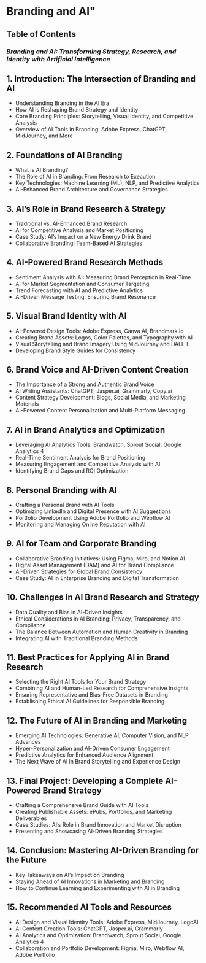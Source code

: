 # **Branding and AI"**

## **Table of Contents**  
### *Branding and AI: Transforming Strategy, Research, and Identity with Artificial Intelligence*

## **1. Introduction: The Intersection of Branding and AI**  
- Understanding Branding in the AI Era  
- How AI is Reshaping Brand Strategy and Identity  
- Core Branding Principles: Storytelling, Visual Identity, and Competitive Analysis  
- Overview of AI Tools in Branding: Adobe Express, ChatGPT, MidJourney, and More  

## **2. Foundations of AI Branding**  
- What is AI Branding?  
- The Role of AI in Branding: From Research to Execution  
- Key Technologies: Machine Learning (ML), NLP, and Predictive Analytics  
- AI-Enhanced Brand Architecture and Governance Strategies  

## **3. AI’s Role in Brand Research & Strategy**  
- Traditional vs. AI-Enhanced Brand Research  
- AI for Competitive Analysis and Market Positioning  
- Case Study: AI’s Impact on a New Energy Drink Brand  
- Collaborative Branding: Team-Based AI Strategies  

## **4. AI-Powered Brand Research Methods**  
- Sentiment Analysis with AI: Measuring Brand Perception in Real-Time  
- AI for Market Segmentation and Consumer Targeting  
- Trend Forecasting with AI and Predictive Analytics  
- AI-Driven Message Testing: Ensuring Brand Resonance  

## **5. Visual Brand Identity with AI**  
- AI-Powered Design Tools: Adobe Express, Canva AI, Brandmark.io  
- Creating Brand Assets: Logos, Color Palettes, and Typography with AI  
- Visual Storytelling and Brand Imagery Using MidJourney and DALL-E  
- Developing Brand Style Guides for Consistency  

## **6. Brand Voice and AI-Driven Content Creation**  
- The Importance of a Strong and Authentic Brand Voice  
- AI Writing Assistants: ChatGPT, Jasper.ai, Grammarly, Copy.ai  
- Content Strategy Development: Blogs, Social Media, and Marketing Materials  
- AI-Powered Content Personalization and Multi-Platform Messaging  

## **7. AI in Brand Analytics and Optimization**  
- Leveraging AI Analytics Tools: Brandwatch, Sprout Social, Google Analytics 4  
- Real-Time Sentiment Analysis for Brand Positioning  
- Measuring Engagement and Competitive Analysis with AI  
- Identifying Brand Gaps and ROI Optimization  

## **8. Personal Branding with AI**  
- Crafting a Personal Brand with AI Tools  
- Optimizing LinkedIn and Digital Presence with AI Suggestions  
- Portfolio Development Using Adobe Portfolio and Webflow AI  
- Monitoring and Managing Online Reputation with AI  

## **9. AI for Team and Corporate Branding**  
- Collaborative Branding Initiatives: Using Figma, Miro, and Notion AI  
- Digital Asset Management (DAM) and AI for Brand Compliance  
- AI-Driven Strategies for Global Brand Consistency  
- Case Study: AI in Enterprise Branding and Digital Transformation  

## **10. Challenges in AI Brand Research and Strategy**  
- Data Quality and Bias in AI-Driven Insights  
- Ethical Considerations in AI Branding: Privacy, Transparency, and Compliance  
- The Balance Between Automation and Human Creativity in Branding  
- Integrating AI with Traditional Branding Methods  

## **11. Best Practices for Applying AI in Brand Research**  
- Selecting the Right AI Tools for Your Brand Strategy  
- Combining AI and Human-Led Research for Comprehensive Insights  
- Ensuring Representative and Bias-Free Datasets in Branding  
- Establishing Ethical AI Guidelines for Responsible Branding  

## **12. The Future of AI in Branding and Marketing**  
- Emerging AI Technologies: Generative AI, Computer Vision, and NLP Advances  
- Hyper-Personalization and AI-Driven Consumer Engagement  
- Predictive Analytics for Enhanced Audience Alignment  
- The Next Wave of AI in Brand Storytelling and Experience Design  

## **13. Final Project: Developing a Complete AI-Powered Brand Strategy**  
- Crafting a Comprehensive Brand Guide with AI Tools  
- Creating Publishable Assets: ePubs, Portfolios, and Marketing Deliverables  
- Case Studies: AI’s Role in Brand Innovation and Market Disruption  
- Presenting and Showcasing AI-Driven Branding Strategies  

## **14. Conclusion: Mastering AI-Driven Branding for the Future**  
- Key Takeaways on AI’s Impact on Branding  
- Staying Ahead of AI Innovations in Marketing and Branding  
- How to Continue Learning and Experimenting with AI in Branding  

## **15. Recommended AI Tools and Resources**  
- AI Design and Visual Identity Tools: Adobe Express, MidJourney, LogoAI  
- AI Content Creation Tools: ChatGPT, Jasper.ai, Grammarly  
- AI Analytics and Optimization: Brandwatch, Sprout Social, Google Analytics 4  
- Collaboration and Portfolio Development: Figma, Miro, Webflow AI, Adobe Portfolio  



